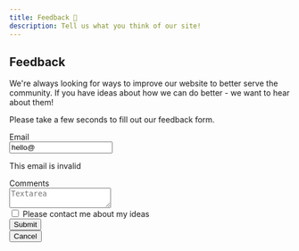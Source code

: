 ```yaml
---
title: Feedback 📨️
description: Tell us what you think of our site!
---
```


## Feedback

We're always looking for ways to improve our website to better serve the community.  If you have ideas about how we can do better - we want to hear about them!

Please take a few seconds to fill out our feedback form.


<form action="https://formspree.io/jess.dearie@gmail.com"
      method="POST">
<div class="field">
  <label class="label">Email</label>
  <div class="control has-icons-left has-icons-right">
    <input class="input is-danger" type="email" placeholder="Email input" value="hello@">
    <span class="icon is-small is-left">
      <i class="fas fa-envelope"></i>
    </span>
    <span class="icon is-small is-right">
      <i class="fas fa-exclamation-triangle"></i>
    </span>
  </div>
  <p class="help is-danger">This email is invalid</p>
</div>

<div class="field">
  <label class="label">Comments</label>
  <div class="control">
    <textarea class="textarea" placeholder="Textarea"></textarea>
  </div>
</div>

<div class="field">
  <div class="control">
    <label class="checkbox">
      <input type="checkbox">
      Please contact me about my ideas
    </label>
  </div>
</div>

<div class="field is-grouped">
  <div class="control">
    <button class="button is-link">Submit</button>
  </div>
  <div class="control">
    <button class="button is-text">Cancel</button>
  </div>
</div>
</form>